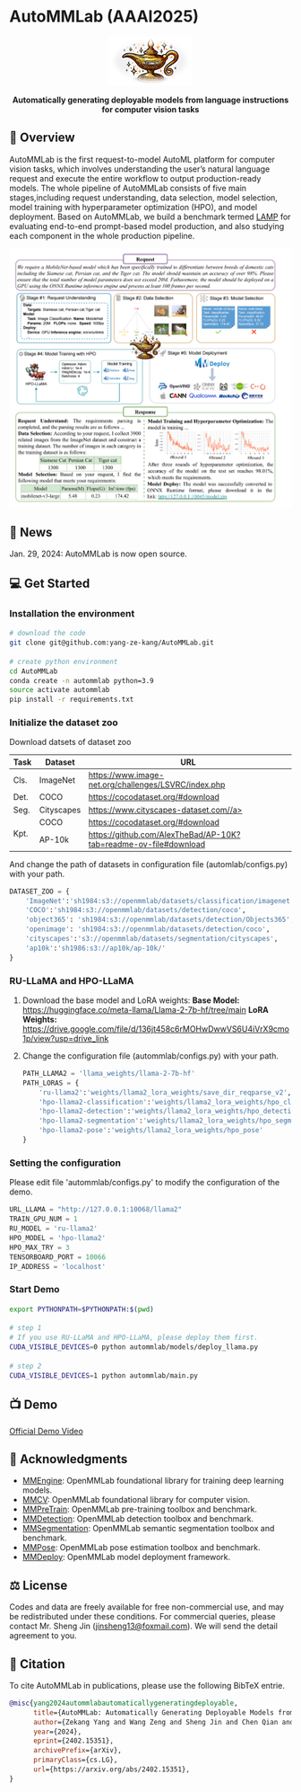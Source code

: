 # AutoMMLab (AAAI2025)
<p align="center">
  <img src='docs/lamp.png' width=150>
</p>
<p align="center">
    <b>Automatically generating deployable models from language instructions for computer vision tasks</b>
</p>

## 📖 Overview
AutoMMLab is the first request-to-model AutoML platform for computer vision tasks, which involves understanding the user’s natural language request and execute the entire workflow to output production-ready models. The whole pipeline of AutoMMLab consists of five main stages,including request understanding, data selection, model selection, model training with hyperparameter optimization (HPO), and model deployment. Based on AutoMMLab, we build a benchmark termed [LAMP](LAMP/readme.md) for evaluating end-to-end prompt-based model production, and also studying each component in the whole production pipeline.

<p align="center">
  <img src='docs/overview.png' width=600>
</p>

## 🎉 News

Jan. 29, 2024: AutoMMLab is now open source.

## 💻️ Get Started

### Installation the environment

```bash
# download the code
git clone git@github.com:yang-ze-kang/AutoMMLab.git

# create python environment
cd AutoMMLab
conda create -n autommlab python=3.9
source activate autommlab
pip install -r requirements.txt
```

### Initialize the dataset zoo
Download datsets of dataset zoo
<table><thead>
  <tr>
    <th>Task</th>
    <th>Dataset</th>
    <th>URL</th>
  </tr></thead>
<tbody>
  <tr>
    <td>Cls.</td>
    <td>ImageNet</td>
    <td><a href="https://www.image-net.org/challenges/LSVRC/index.php" target="_blank" rel="noopener noreferrer">https://www.image-net.org/challenges/LSVRC/index.php</a></td>
  </tr>
  <tr>
    <td>Det.</td>
    <td>COCO</td>
    <td><a href="https://cocodataset.org/#download" target="_blank" rel="noopener noreferrer">https://cocodataset.org/#download</a></td>
  </tr>
  <tr>
    <td>Seg.</td>
    <td>Cityscapes</td>
    <td><a href="https://www.cityscapes-dataset.com/" target="_blank" rel="noopener noreferrer">https://www.cityscapes-dataset.com//a></td>
  </tr>
  <tr>
    <td rowspan="2">Kpt.<br></td>
    <td>COCO</td>
    <td><a href="https://cocodataset.org/#download" target="_blank" rel="noopener noreferrer">https://cocodataset.org/#download</a></td>
  </tr>
  <tr>
    <td>AP-10k</td>
    <td>
    <a href="https://github.com/AlexTheBad/AP-10K?tab=readme-ov-file#download" target="_blank" rel="noopener noreferrer">https://github.com/AlexTheBad/AP-10K?tab=readme-ov-file#download</a></td>
  </tr>
</tbody>
</table>


And change the path of datasets in configuration file (automlab/configs.py) with your path.
```python
DATASET_ZOO = {
    'ImageNet':'sh1984:s3://openmmlab/datasets/classification/imagenet',
    'COCO':'sh1984:s3://openmmlab/datasets/detection/coco',
    'object365': 'sh1984:s3://openmmlab/datasets/detection/Objects365',
    'openimage': 'sh1984:s3://openmmlab/datasets/detection/coco',
    'cityscapes':'s3://openmmlab/datasets/segmentation/cityscapes',
    'ap10k':'sh1986:s3://ap10k/ap-10k/'
}
```

### RU-LLaMA and HPO-LLaMA
1. Download the base model and LoRA weights:
**Base Model:** https://huggingface.co/meta-llama/Llama-2-7b-hf/tree/main
**LoRA Weights:** https://drive.google.com/file/d/136jt458c6rMOHwDwwVS6U4iVrX9cmo1p/view?usp=drive_link

2. Change the configuration file (autommlab/configs.py) with your path.
   ```python
   PATH_LLAMA2 = 'llama_weights/llama-2-7b-hf'
   PATH_LORAS = {
       'ru-llama2':'weights/llama2_lora_weights/save_dir_reqparse_v2',
       'hpo-llama2-classification':'weights/llama2_lora_weights/hpo_classification',
       'hpo-llama2-detection':'weights/llama2_lora_weights/hpo_detection',
       'hpo-llama2-segmentation':'weights/llama2_lora_weights/hpo_segmentation',
       'hpo-llama2-pose':'weights/llama2_lora_weights/hpo_pose'
   }
   ```


### Setting the configuration
Please edit file 'autommlab/configs.py' to modify the configuration of the demo.
```python 
URL_LLAMA = "http://127.0.0.1:10068/llama2"
TRAIN_GPU_NUM = 1
RU_MODEL = 'ru-llama2'
HPO_MODEL = 'hpo-llama2'
HPO_MAX_TRY = 3
TENSORBOARD_PORT = 10066
IP_ADDRESS = 'localhost'
```

### Start Demo

```bash
export PYTHONPATH=$PYTHONPATH:$(pwd)

# step 1
# If you use RU-LLaMA and HPO-LLaMA, please deploy them first.
CUDA_VISIBLE_DEVICES=0 python autommlab/models/deploy_llama.py 

# step 2
CUDA_VISIBLE_DEVICES=1 python autommlab/main.py 
```

## 📺 Demo

[Official Demo Video](https://github.com/user-attachments/assets/c62bcee7-6e49-4323-9eab-eb514cede1d9)



## 🤝 Acknowledgments

- [MMEngine](https://github.com/open-mmlab/mmengine): OpenMMLab foundational library for training deep learning models.
- [MMCV](https://github.com/open-mmlab/mmcv): OpenMMLab foundational library for computer vision.
- [MMPreTrain](https://github.com/open-mmlab/mmpretrain): OpenMMLab pre-training toolbox and benchmark.
- [MMDetection](https://github.com/open-mmlab/mmdetection): OpenMMLab detection toolbox and benchmark.
- [MMSegmentation](https://github.com/open-mmlab/mmsegmentation): OpenMMLab semantic segmentation toolbox and benchmark.
- [MMPose](https://github.com/open-mmlab/mmpose): OpenMMLab pose estimation toolbox and benchmark.
- [MMDeploy](https://github.com/open-mmlab/mmdeploy): OpenMMLab model deployment framework.

## ⚖️ License

Codes and data are freely available for free non-commercial use, and may be redistributed under these conditions. For commercial queries, please contact Mr. Sheng Jin (jinsheng13@foxmail.com). We will send the detail agreement to you.

## 📝 Citation
To cite AutoMMLab in publications, please use the following BibTeX entrie.
```bibtex
@misc{yang2024autommlabautomaticallygeneratingdeployable,
      title={AutoMMLab: Automatically Generating Deployable Models from Language Instructions for Computer Vision Tasks}, 
      author={Zekang Yang and Wang Zeng and Sheng Jin and Chen Qian and Ping Luo and Wentao Liu},
      year={2024},
      eprint={2402.15351},
      archivePrefix={arXiv},
      primaryClass={cs.LG},
      url={https://arxiv.org/abs/2402.15351}, 
}
```
